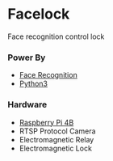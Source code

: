 # Facelock
Face recognition control lock

### Power By
* [Face Recognition](https://github.com/ageitgey/face_recognition)
* [Python3](https://www.python.org)

### Hardware
* [Raspberry Pi 4B](https://www.raspberrypi.org/products/raspberry-pi-4-model-b)
* RTSP Protocol Camera
* Electromagnetic Relay
* Electromagnetic Lock
